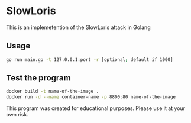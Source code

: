 # SlowLoris
This is an implemetention of the SlowLoris attack in Golang

## Usage 
```bash
go run main.go -t 127.0.0.1:port -r [optional; default if 1000]
```

## Test the program
```bash
docker build -t name-of-the-image .
docker run -d --name container-name -p 8800:80 name-of-the-image
```

This program was created for educational purposes. Please use it at your own risk.